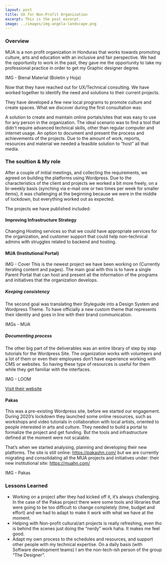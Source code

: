 ```yaml
---
layout: post
title: UX for Non-Profit Organization
excerpt: This is the post excerpt.
image: ../images/img-angela-landscape.png
---
```


### Overview

MUA is a non profit organization in Honduras that works towards promoting culture, arts and education with an inclusive and fair perspective. We had the opportunity to work in the past, they gave me the opportunity to take my professional practice in order to get my Graphic designer degree.

IMG - Bienal Material (Boletin y Hoja) 

Now that they have reached out for UX/Technical consulting. We have worked together to identify the need and solutions to their current projects. 

They have developed a few new local programs to promote culture and create spaces. What we discover during the first consultation was: 

A solution to create and maintain online portals/sites that was easy to use for any person in the organization. The ideal scenario was to find a tool that didn’t require advanced technical skills, other than regular computer and internet usage. 
An option to document and present the process and achievements of the projects. Due to the amount of work, reports, resources and material we needed a feasible solution to “host” all that media. 


### The soultion & My role
After a couple of initial meetings, and collecting the requirements, we agreed on building the platforms using Wordpress.
Due to the characteristics of the client and projects we worked a bit more freely, on a bi-weekly basis (synching via e-mail one or two times per week for smaller items), it was challenging at the beginning because we were in the middle of lockdown, but everything worked out as expected. 

The projects we have published included: 

#### Improving Infrastructure Strategy 
Changing Hosting services so that we could have appropriate services for the organization, and customer support that could help non-technical admins with struggles related to backend and hosting. 

#### MUA (Institutional Portal) 

IMG - Cover 
This is the newest project we have been working on (Currently iterating content and pages). The main goal with this is to have a single Parent Portal that can host and present all the information of the programs and initiatives that the organization develops. 

##### Keeping consistency 
The second goal was translating their Styleguide into a Design System and Wordpress Theme. To have officially a new custom theme that represents their identity and goes in line with their brand communication. 

IMGs - MUA 

##### Documenting process 
The other big part of the deliverables was an entire library of step by step tutorials for the Wordpress Site. The organization works with volunteers and a lot of them or even their employees don’t have experience working with CMS or websites. So having these type of resources is useful for them while they get familiar with the interfaces. 

IMG - LOOM

[Visit their website](https://muahn.com/)


#### Pakas
This was a pre-existing Wordpress site, before we started our engagement. During 2020’s lockdown they launched some online resources, such as workshops and video tutorials in collaboration with local artists, oriented to people interested in arts and culture. They needed to build a portal to formalize the project and get funding. But the tools and infrastructure defined at the moment were not scalable. 

That’s when we started analysing, planning and developing their new platforms.
The site is still online: https://pakashn.com/ but we are currently migrating and consolidating all the MUA projects and initiatives under: their new institutional site: https://muahn.com/

IMG - Pakas


### Lessons Learned

- Working on a project after they had kicked off it, it’s always challenging. In the case of the Pakas project there were some tools and libraries that were going to be too difficult to change completely (time, budget and effort) and we had to adapt to make it work with what we have at the moment. 
- Helping with Non-profit cultural/art projects is really refreshing, even tho is behind the scenes just doing the “nerdy” work haha. It makes me feel good. 
- Adapt my own process to the schedules and resources, and support other people with my technical expertise. On a daily basis (with Software development teams) I am the non-tech-ish person of the group “The Designer”. 
